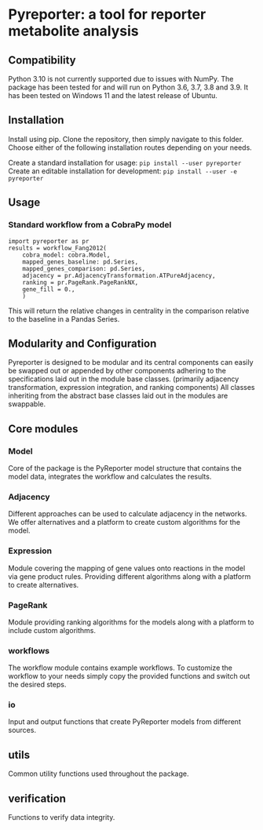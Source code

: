 # Pyreporter: a tool for reporter metabolite analysis

## Compatibility
Python 3.10 is not currently supported due to issues with NumPy.
The package has been tested for and will run on Python 3.6, 3.7, 3.8 and 3.9.
It has been tested on Windows 11 and the latest release of Ubuntu.

## Installation
Install using pip. Clone the repository, then simply navigate to this folder. 
Choose either of the following installation routes depending on your needs.

Create a standard installation for usage: ```pip install --user pyreporter ```
Create an editable installation for development: ```pip install --user -e pyreporter```

## Usage

### Standard workflow from a CobraPy model
```
import pyreporter as pr
results = workflow_Fang2012(
    cobra_model: cobra.Model,
    mapped_genes_baseline: pd.Series,
    mapped_genes_comparison: pd.Series,
    adjacency = pr.AdjacencyTransformation.ATPureAdjacency,
    ranking = pr.PageRank.PageRankNX,
    gene_fill = 0.,
    )
```
This will return the relative changes in centrality in the comparison relative to the baseline in a Pandas Series.

## Modularity and Configuration
Pyreporter is designed to be modular and its central components can easily be swapped out or appended by other components adhering to the specifications laid out in the module base classes. (primarily adjacency transformation, expression integration, and ranking components)
All classes inheriting from the abstract base classes laid out in the modules are swappable.

## Core modules
### Model
Core of the package is the PyReporter model structure that contains the model data, integrates the workflow and calculates the results.
### Adjacency
Different approaches can be used to calculate adjacency in the networks.
We offer alternatives and a platform to create custom algorithms for the model.
### Expression
Module covering the mapping of gene values onto reactions in the model via gene product rules.
Providing different algorithms along with a platform to create alternatives.
### PageRank
Module providing ranking algorithms for the models along with a platform to include custom algorithms.
### workflows
The workflow module contains example workflows.
To customize the workflow to your needs simply copy the provided functions and switch out the desired steps.
### io
Input and output functions that create PyReporter models from different sources.
## utils
Common utility functions used throughout the package.
## verification
Functions to verify data integrity.